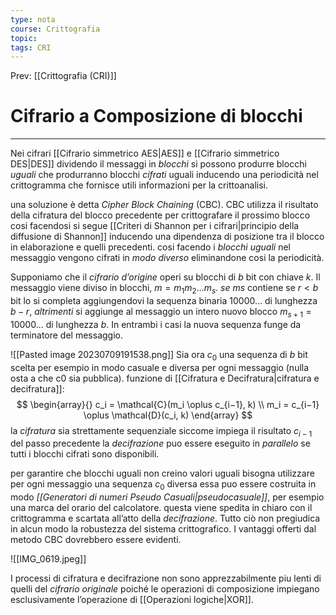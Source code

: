 ```yaml
---
type: nota
course: Crittografia
topic: 
tags: CRI
---
```


Prev: [[Crittografia (CRI)]]

# Cifrario a Composizione di blocchi
---
Nei cifrari [[Cifrario simmetrico AES|AES]] e [[Cifrario simmetrico DES|DES]] dividendo il messaggi in _blocchi_  si possono produrre blocchi _uguali_ che produrranno  blocchi _cifrati_ uguali inducendo una periodicità nel crittogramma che fornisce utili informazioni per la crittoanalisi. 

una soluzione è detta _Cipher Block Chaining_ (CBC). 
CBC utilizza il risultato della cifratura del blocco precedente per crittografare il prossimo blocco cosi facendosi si segue [[Criteri di Shannon per i cifrari|principio della diffusione di Shannon]] inducendo una dipendenza di posizione tra il blocco in elaborazione e quelli precedenti.
cosi facendo i _blocchi uguali_ nel messaggio vengono cifrati in _modo diverso_ eliminandone cosi la periodicità.

Supponiamo che il _cifrario d’origine_ operi su blocchi di $b$ bit con chiave $k$. Il messaggio viene diviso in blocchi, $m = m_1m_2 \dots m_{s}$.
_se_ $ms$ contiene se $r < b$ bit lo si completa aggiungendovi la sequenza binaria $10000\dots$  di lunghezza $b − r$, 
_altrimenti_ si aggiunge al messaggio un intero nuovo blocco $m_{s+1} = 10000\dots$  di lunghezza $b$. 
In entrambi i casi la nuova sequenza funge da terminatore del messaggio. 

![[Pasted image 20230709191538.png]]
Sia ora $c_0$ una sequenza di $b$ bit scelta per esempio in modo casuale e diversa per ogni messaggio (nulla osta a che c0 sia pubblica).
funzione di  [[Cifratura e Decifratura|cifratura e decifratura]]: 
$$
\begin{array}{}
c_i = \mathcal{C}(m_i \oplus c_{i−1}, k) \\
m_i = c_{i−1} \oplus \mathcal{D}(c_i, k)
\end{array}
$$
la  _cifratura_ sia strettamente sequenziale siccome impiega il risultato $c_{i−1}$ del passo precedente
la _decifrazione_ puo essere eseguito in _parallelo_ se tutti i blocchi cifrati sono disponibili.

per garantire che blocchi uguali non creino valori uguali bisogna utilizzare per ogni messaggio una sequenza $c_0$ diversa essa puo essere costruita in modo _[[Generatori di numeri Pseudo Casuali|pseudocasuale]]_, per esempio una marca del orario del calcolatore. questa viene spedita in chiaro con il crittogramma e scartata all’atto della _decifrazione_.
Tutto ciò non pregiudica in alcun modo la robustezza del sistema crittografico. I vantaggi offerti dal metodo CBC dovrebbero essere evidenti. 

![[IMG_0619.jpeg]]

I processi di cifratura e decifrazione non sono apprezzabilmente piu lenti di quelli del _cifrario originale_ poiché le operazioni di composizione impiegano esclusivamente l’operazione di [[Operazioni logiche|XOR]]. 

